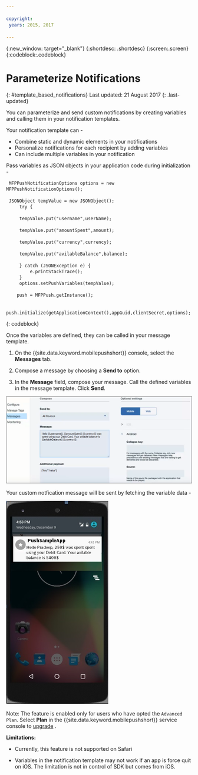 ```yaml
---

copyright:
 years: 2015, 2017

---
```


{:new_window: target="_blank"}
{:shortdesc: .shortdesc}
{:screen:.screen}
{:codeblock:.codeblock}

# Parameterize Notifications
{: #template_based_notifications}
Last updated: 21 August 2017
{: .last-updated}

You can parameterize and send custom notifications by creating variables and calling them in your notification templates.

Your notification template can -

 - Combine static and dynamic elements in your notifications
 - Personalize notifications for each recipient by adding variables
 - Can include multiple variables in your notification 

Pass variables as JSON objects in your application code during initialization -

    
   ```
    MFPPushNotificationOptions options = new MFPPushNotificationOptions();

    JSONObject tempValue = new JSONObject();
        try {
        
		tempValue.put("username",userName);
        
        tempValue.put("amountSpent",amount);
		
        tempValue.put("currency",currency);
		
        tempValue.put("avilableBalance",balance);
        
		} catch (JSONException e) {
            e.printStackTrace();
        }
        options.setPushVariables(tempValue); 
	   
	   push = MFPPush.getInstance();

       push.initialize(getApplicationContext(),appGuid,clientSecret,options);
   ```
{: codeblock}


Once the variables are defined, they can be called in your message template.

1. On the {{site.data.keyword.mobilepushshort}} console, select the **Messages** tab.

2. Compose a message by choosing a **Send to** option.

2. In the **Message** field, compose your message.  Call the defined variables in the message template. Click **Send**.

![message template](images/message_template.png)

Your custom notfication message will be sent by fetching the variable data -

![message example](images/message_template_example.jpg)

Note: The feature is enabled only for users who have opted the `Advanced Plan`. Select **Plan** in the {{site.data.keyword.mobilepushshort}} service console to [upgrade](https://console-tok02-red.cdn.s-bluemix.net/docs/account/change-plan.html#changing) .

**Limitations:**

 - Currently, this feature is not supported on Safari

 - Variables in the notification template may not work if an app is force quit on iOS. The limitation is not in control of SDK but comes from iOS.




